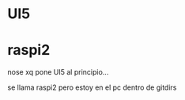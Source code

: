 # UI5
# raspi2


nose xq pone UI5 al principio...

se llama raspi2 pero estoy en el pc dentro de gitdirs 